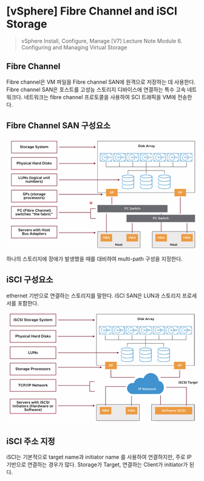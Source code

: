 # [vSphere] Fibre Channel and iSCI Storage

> vSphere Install, Configure, Manage [V7] Lecture Note
> Module 6. Configuring and Managing Virtual Storage

## Fibre Channel

Fibre channel은 VM 파일을 Fibre channel SAN에 원격으로 저장하는 데 사용한다. Fibre channel SAN은 호스트를 고성능 스토리지 디바이스에 연결하는 특수 고속 네트워크다. 네트워크는 fibre channel 프로토콜을 사용하여 SCI 트래픽을 VM에 전송한다.

## Fibre Channel SAN 구성요소

![](images/2021-09-14-15-43-24.png)

하나의 스토리지에 장애가 발생했을 때를 대비하여 multi-path 구성을 지정한다.

## iSCI 구성요소

ethernet 기반으로 연결하는 스토리지를 말한다. iSCI SAN은 LUN과 스토리지 프로세서를 포함한다.

![](images/2021-09-14-15-49-13.png)

## iSCI 주소 지정

iSCI는 기본적으로 target name과 initiator name 를 사용하여 연결하지만, 주로 IP 기반으로 연결하는 경우가 많다. Storage가 Target, 연결하는 Client가 initiator가 된다.


